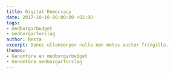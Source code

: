```yaml
---
title: Digital Democracy
date: 2017-10-10 00:00:00 +02:00
tags:
- medborgarbudget
- medborgarforslag
author: Nesta
excerpt: Donec ullamcorper nulla non metus auctor fringilla.
themes:
- Genomföra en medborgarbudget
- Genomföra medborgarförslag
---
```


